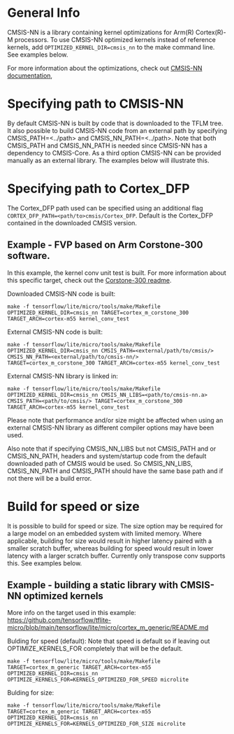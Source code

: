 <!-- mdformat off(b/169948621#comment2) -->

# General Info
CMSIS-NN is a library containing kernel optimizations for Arm(R) Cortex(R)-M
processors. To use CMSIS-NN optimized kernels instead of reference kernels, add
`OPTIMIZED_KERNEL_DIR=cmsis_nn` to the make command line. See examples below.

For more information about the optimizations, check out
[CMSIS-NN documentation](https://github.com/ARM-software/CMSIS-NN/blob/main/README.md),

# Specifying path to CMSIS-NN

By default CMSIS-NN is built by code that is downloaded to the TFLM tree.
It also possible to build CMSIS-NN code from an external path by specifying
CMSIS_PATH=<../path> and CMSIS_NN_PATH=<../path>. Note that both CMSIS_PATH and CMSIS_NN_PATH is needed
since CMSIS-NN has a dependency to CMSIS-Core. As a third option CMSIS-NN can be provided manually as an external library.
The examples below will illustrate this.

# Specifying path to Cortex_DFP

The Cortex_DFP path used can be specified using an additional flag `CORTEX_DFP_PATH=<path/to>cmsis/Cortex_DFP`.
Default is the Cortex_DFP contained in the downloaded CMSIS version.

## Example - FVP based on Arm Corstone-300 software.
In this example, the kernel conv unit test is built. For more information about
this specific target, check out the [Corstone-300 readme](https://github.com/tensorflow/tflite-micro/tree/main/tensorflow/lite/micro/cortex_m_corstone_300/README.md).

Downloaded CMSIS-NN code is built:
```
make -f tensorflow/lite/micro/tools/make/Makefile OPTIMIZED_KERNEL_DIR=cmsis_nn TARGET=cortex_m_corstone_300 TARGET_ARCH=cortex-m55 kernel_conv_test
```

External CMSIS-NN code is built:
```
make -f tensorflow/lite/micro/tools/make/Makefile OPTIMIZED_KERNEL_DIR=cmsis_nn CMSIS_PATH=<external/path/to/cmsis/> CMSIS_NN_PATH=<external/path/to/cmsis-nn/>  TARGET=cortex_m_corstone_300 TARGET_ARCH=cortex-m55 kernel_conv_test
```

External CMSIS-NN library is linked in:
```
make -f tensorflow/lite/micro/tools/make/Makefile OPTIMIZED_KERNEL_DIR=cmsis_nn CMSIS_NN_LIBS=<path/to/cmsis-nn.a> CMSIS_PATH=<path/to/cmsis/> TARGET=cortex_m_corstone_300 TARGET_ARCH=cortex-m55 kernel_conv_test
```

Please note that performance and/or size might be affected when using an
external CMSIS-NN library as different compiler options may have been used.

Also note that if specifying CMSIS_NN_LIBS but not CMSIS_PATH and or CMSIS_NN_PATH, headers and
system/startup code from the default downloaded path of CMSIS would be used.
So CMSIS_NN_LIBS, CMSIS_NN_PATH and CMSIS_PATH should have the same base path and if not there will be a build error.

# Build for speed or size
It is possible to build for speed or size. The size option may be required for a large model on an embedded system with limited memory. Where applicable, building for size would result in higher latency paired with a smaller scratch buffer, whereas building for speed would result in lower latency with a larger scratch buffer. Currently only transpose conv supports this.  See examples below.

## Example - building a static library with CMSIS-NN optimized kernels
More info on the target used in this example: https://github.com/tensorflow/tflite-micro/blob/main/tensorflow/lite/micro/cortex_m_generic/README.md

Bulding for speed (default):
Note that speed is default so if leaving out OPTIMIZE_KERNELS_FOR completely that will be the default.
```
make -f tensorflow/lite/micro/tools/make/Makefile TARGET=cortex_m_generic TARGET_ARCH=cortex-m55 OPTIMIZED_KERNEL_DIR=cmsis_nn OPTIMIZE_KERNELS_FOR=KERNELS_OPTIMIZED_FOR_SPEED microlite

```

Bulding for size:
```
make -f tensorflow/lite/micro/tools/make/Makefile TARGET=cortex_m_generic TARGET_ARCH=cortex-m55 OPTIMIZED_KERNEL_DIR=cmsis_nn OPTIMIZE_KERNELS_FOR=KERNELS_OPTIMIZED_FOR_SIZE microlite

```
